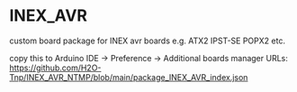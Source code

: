 # INEX_AVR

custom board package for INEX avr boards e.g. ATX2 IPST-SE POPX2 etc.

copy this to Arduino IDE
-> Preference -> Additional boards manager URLs:
https://github.com/H2O-Tnp/INEX_AVR_NTMP/blob/main/package_INEX_AVR_index.json
